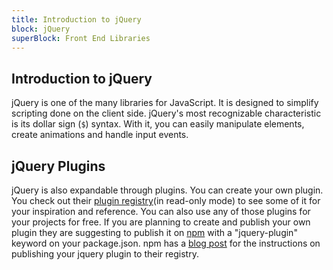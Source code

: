 ```yaml
---
title: Introduction to jQuery
block: jQuery
superBlock: Front End Libraries
---
```

## Introduction to jQuery

jQuery is one of the many libraries for JavaScript. It is designed to simplify scripting done on the client side.
jQuery's most recognizable characteristic is its dollar sign (<code>$</code>) syntax. With it, you can easily manipulate elements, create animations and handle input events.

## jQuery Plugins

jQuery is also expandable through plugins. You can create your own plugin. You check out their [plugin registry](in read-only mode) to see some of it for your inspiration and reference. You can also use any of those plugins for your projects for free. If you are planning to create and publish your own plugin they are suggesting to publish it on [npm] with a "jquery-plugin" keyword on your package.json. npm has a [blog post] for the instructions on publishing your jquery plugin to their registry.

[plugin registry]: https://plugins.jquery.com/
[npm]: https://www.npmjs.com/
[blog post]: https://blog.npmjs.org/post/111475741445/publishing-your-jquery-plugin-to-npm-the-quick

